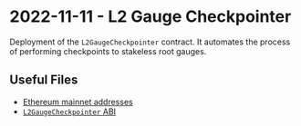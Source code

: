 # 2022-11-11 - L2 Gauge Checkpointer


Deployment of the `L2GaugeCheckpointer` contract. It automates the process of performing checkpoints to stakeless root gauges.

## Useful Files

- [Ethereum mainnet addresses](./output/mainnet.json)
- [`L2GaugeCheckpointer` ABI](./abi/L2GaugeCheckpointer.json)

